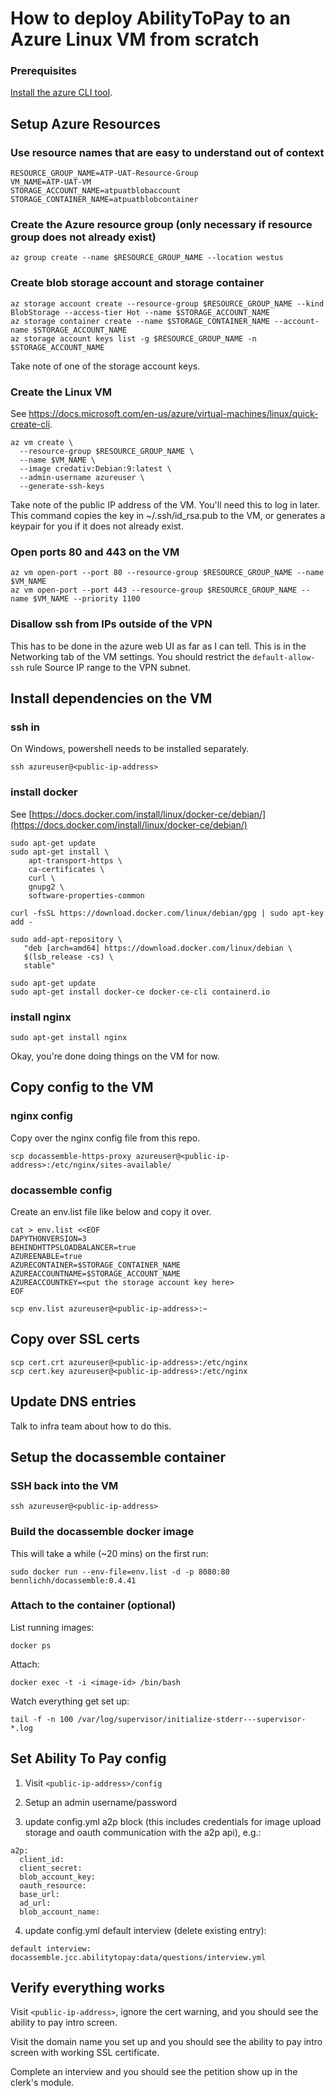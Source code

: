 # How to deploy AbilityToPay to an Azure Linux VM from scratch

### Prerequisites

[Install the azure CLI tool](https://docs.microsoft.com/en-us/cli/azure/install-azure-cli?view=azure-cli-latest).

## Setup Azure Resources

### Use resource names that are easy to understand out of context

```
RESOURCE_GROUP_NAME=ATP-UAT-Resource-Group
VM_NAME=ATP-UAT-VM
STORAGE_ACCOUNT_NAME=atpuatblobaccount
STORAGE_CONTAINER_NAME=atpuatblobcontainer
```

### Create the Azure resource group (only necessary if resource group does not already exist)

```
az group create --name $RESOURCE_GROUP_NAME --location westus
```

### Create blob storage account and storage container

```
az storage account create --resource-group $RESOURCE_GROUP_NAME --kind BlobStorage --access-tier Hot --name $STORAGE_ACCOUNT_NAME
az storage container create --name $STORAGE_CONTAINER_NAME --account-name $STORAGE_ACCOUNT_NAME
az storage account keys list -g $RESOURCE_GROUP_NAME -n $STORAGE_ACCOUNT_NAME
```

Take note of one of the storage account keys.

### Create the Linux VM

See https://docs.microsoft.com/en-us/azure/virtual-machines/linux/quick-create-cli.

```
az vm create \
  --resource-group $RESOURCE_GROUP_NAME \
  --name $VM_NAME \
  --image credativ:Debian:9:latest \
  --admin-username azureuser \
  --generate-ssh-keys
```

Take note of the public IP address of the VM. You'll need this to log in later. This command copies the key in ~/.ssh/id_rsa.pub to the VM, or generates a keypair for you if it does not already exist.

### Open ports 80 and 443 on the VM

```
az vm open-port --port 80 --resource-group $RESOURCE_GROUP_NAME --name $VM_NAME
az vm open-port --port 443 --resource-group $RESOURCE_GROUP_NAME --name $VM_NAME --priority 1100
```

### Disallow ssh from IPs outside of the VPN

This has to be done in the azure web UI as far as I can tell. This is in the Networking tab of the VM settings. You should restrict the `default-allow-ssh` rule Source IP range to the VPN subnet.

## Install dependencies on the VM

### ssh in

On Windows, powershell needs to be installed separately.

```
ssh azureuser@<public-ip-address>
```

### install docker

See [https://docs.docker.com/install/linux/docker-ce/debian/](https://docs.docker.com/install/linux/docker-ce/debian/)

```
sudo apt-get update
sudo apt-get install \
    apt-transport-https \
    ca-certificates \
    curl \
    gnupg2 \
    software-properties-common

curl -fsSL https://download.docker.com/linux/debian/gpg | sudo apt-key add -

sudo add-apt-repository \
   "deb [arch=amd64] https://download.docker.com/linux/debian \
   $(lsb_release -cs) \
   stable"

sudo apt-get update
sudo apt-get install docker-ce docker-ce-cli containerd.io
```
### install nginx
```
sudo apt-get install nginx
```

Okay, you're done doing things on the VM for now.

## Copy config to the VM

### nginx config

Copy over the nginx config file from this repo.
```
scp docassemble-https-proxy azureuser@<public-ip-address>:/etc/nginx/sites-available/
```

### docassemble config

Create an env.list file like below and copy it over.
```
cat > env.list <<EOF
DAPYTHONVERSION=3
BEHINDHTTPSLOADBALANCER=true
AZUREENABLE=true
AZURECONTAINER=$STORAGE_CONTAINER_NAME
AZUREACCOUNTNAME=$STORAGE_ACCOUNT_NAME
AZUREACCOUNTKEY=<put the storage account key here>
EOF

scp env.list azureuser@<public-ip-address>:~
```

## Copy over SSL certs

```
scp cert.crt azureuser@<public-ip-address>:/etc/nginx
scp cert.key azureuser@<public-ip-address>:/etc/nginx
```

## Update DNS entries

Talk to infra team about how to do this.

## Setup the docassemble container

### SSH back into the VM

```
ssh azureuser@<public-ip-address>
```

### Build the docassemble docker image

This will take a while (~20 mins) on the first run:
```
sudo docker run --env-file=env.list -d -p 8080:80 bennlichh/docassemble:0.4.41
```

### Attach to the container (optional)

List running images:
```
docker ps
```

Attach:
```
docker exec -t -i <image-id> /bin/bash
```

Watch everything get set up:
```
tail -f -n 100 /var/log/supervisor/initialize-stderr---supervisor-*.log
```

## Set Ability To Pay config

1) Visit `<public-ip-address>/config`

2) Setup an admin username/password

3) update config.yml a2p block (this includes credentials for image upload storage and oauth communication with the a2p api), e.g.:

```
a2p:
  client_id:
  client_secret:
  blob_account_key:
  oauth_resource:
  base_url:
  ad_url:
  blob_account_name:
```

4) update config.yml default interview (delete existing entry):

```
default interview: docassemble.jcc.abilitytopay:data/questions/interview.yml
```

## Verify everything works

Visit `<public-ip-address>`, ignore the cert warning, and you should see the ability to pay intro screen.

Visit the domain name you set up and you should see the ability to pay intro screen with working SSL certificate.

Complete an interview and you should see the petition show up in the clerk's module.
